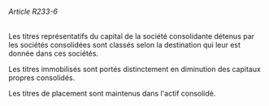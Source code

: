 ###### Article R233-6

Les titres représentatifs du capital de la société consolidante détenus par les sociétés consolidées sont classés selon la destination qui leur est donnée dans ces sociétés.

Les titres immobilisés sont portés distinctement en diminution des capitaux propres consolidés.

Les titres de placement sont maintenus dans l'actif consolidé.

